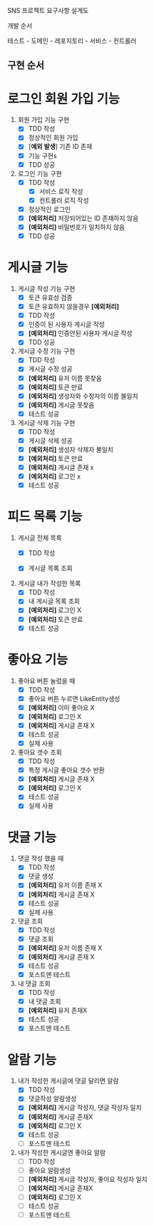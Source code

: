 SNS 프로젝트 요구사항 설계도

개발 순서

테스트 - 도메인 - 레포지토리 - 서비스 - 컨트롤러


## 구현 순서

# 로그인 회원 가입 기능

1. 회원 가입 기능 구현
   - [x] TDD 작성 
   - [x] 정상적인 회원 가입
   - [x] [**예외 발생**] 기존 ID 존재 
   - [x] 기능 구현s
   - [x] TDD 성공
2. 로그인 기능 구현
   - [x] TDD 작성
     - [x] 서비스 로직 작성
     - [x] 컨트롤러 로직 작성
   - [x] 정상적인 로그인
   - [x] **[예외처리]** 저장되어있는 ID 존재하지 않음
   - [x] **[예외처리]** 비밀번호가 일치하지 않음
   - [x] TDD 성공

# 게시글 기능

1. 게시글 작성 기능 구현
   - [x] 토큰 유효성 검증
   - [x] 토큰 유효하지 않을경우 **[예외처리]**
   - [X] TDD 작성
   - [x] 인증이 된 사용자 게시글 작성
   - [x] **[예외처리]** 인증안된 사용자 게시글 작성 
   - [x] TDD 성공
2. 게시글 수정 기능 구현
   - [x] TDD 작성
   - [x] 게시글 수정 성공
   - [x] **[예외처리]** 유저 이름 못찾음
   - [x] **[예외처리]** 토큰 만료
   - [x] **[예외처리]** 생성자와 수정자의 이름 불일치
   - [x] **[예외처리]** 게시글 못찾음
   - [x] 테스트 성공
3. 게시글 삭제 기능 구현
   - [x] TDD 작성
   - [x] 게시글 삭제 성공
   - [x] **[예외처리]** 생성자 삭제자 불일치
   - [x] **[예외처리]** 토큰 만료
   - [x] **[예외처리]** 게시글 존재 x
   - [x] **[예외처리]** 로그인 x
   - [x] 테스트 성공

# 피드 목록 기능

1. 게시글 전체 목록
   - [x] TDD 작성
   - [x] 게시글 목록 조회
     

2. 게시글 내가 작성한 목록
   - [x] TDD 작성
   - [x] 내 게시글 목록 조회
   - [x] **[예외처리]** 로그인 X
   - [x] **[예외처리]** 토큰 만료
   - [x] 테스트 성공 

# 좋아요 기능

1. 좋아요 버튼 눌렀을 때
   - [x] TDD 작성
   - [x] 좋아요 버튼 누르면 LikeEntity생성
   - [x] **[예외처리]** 이미 좋아요 X
   - [x] **[예외처리]** 로그인 X
   - [x] **[예외처리]** 게시글 존재 X
   - [x] 테스트 성공
   - [x] 실제 사용

2. 좋아요 갯수 조회
   - [x] TDD 작성
   - [x] 특정 게시글 좋아요 갯수 반환
   - [x] **[예외처리]** 게시글 존재 X
   - [x] **[예외처리]** 로그인 X
   - [x] 테스트 성공
   - [x] 실제 사용
# 댓글 기능

1. 댓글 작성 했을 때
   - [x] TDD 작성
   - [x] 댓글 생성
   - [x] **[예외처리]** 유저 이름 존재 X
   - [x] **[예외처리]** 게시글 존재 X
   - [x] 테스트 성공
   - [x] 실제 사용

2. 댓글 조회
   - [x] TDD 작성
   - [x] 댓글 조회
   - [x] **[예외처리]** 유저 이름 존재 X
   - [x] **[예외처리]** 게시글 존재 X
   - [x] 테스트 성공
   - [x] 포스트맨 테스트
3. 내 댓글 조회
   - [x] TDD 작성
   - [x] 내 댓글 조회
   - [x] **[예외처리]** 유저 존재X
   - [x] 테스트 성공
   - [x] 포스트맨 테스트

# 알람 기능

1. 내가 작성한 게시글에 댓글 달리면 알람
   - [x] TDD 작성
   - [x] 댓글작성 알람생성
   - [x] **[예외처리]** 게시글 작성자, 댓글 작성자 일치 
   - [x] **[예외처리]** 게시글 존재X
   - [x] **[예외처리]** 로그인 X
   - [x] 테스트 성공
   - [ ] 포스트맨 테스트

2. 내가 작성한 게시글엔 좋아요 알람
   - [ ] TDD 작성
   - [ ] 좋아요 알람생성
   - [ ] **[예외처리]** 게시글 작성자, 좋아요 작성자 일치
   - [ ] **[예외처리]** 게시글 존재X
   - [ ] **[예외처리]** 로그인 X
   - [ ] 테스트 성공
   - [ ] 포스트맨 테스트